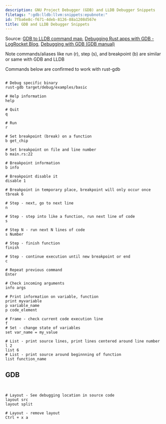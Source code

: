 ```yaml
---
description: GNU Project Debugger (GDB) and LLDB Debugger Snippets
filetags: ":gdb:lldb:llvm:snippets:epubnote:"
id: 7fba6e8c-f671-4deb-8126-88a1208d567e
title: GDB and LLDB Debugger Snippets
---
```


Source: [GDB to LLDB command map](https://lldb.llvm.md/use/map.html),
[Debugging Rust apps with GDB - LogRocket
Blog](https://blog.logrocket.com/debugging-rust-apps-with-gdb/),
[Debugging with GDB (GDB
manual)](https://sourceware.md/gdb/current/onlinedocs/gdb)

Note commands/aliases like run (r), step (s), and breakpoint (b) are
similar or same with GDB and LLDB

Commands below are confirmed to work with rust-gdb

``` shell

# Debug specific binary
rust-gdb target/debug/examples/basic

# Help information
help

# Quit
q

# Run
r

# Set breakpoint (break) on a function
b get_chip

# Set breakpoint on file and line number
b main.rs:22

# Breakpoint information
b info

# Breakpoint disable it
disable 1

# Breakpoint in temporary place, breakpoint will only occur once
tbreak 6

# Step - next, go to next line
n

# Step - step into like a function, run next line of code
s

# Step N - run next N lines of code
s Number

# Step - finish function
finish

# Step - continue execution until new breakpoint or end
c

# Repeat previous command
Enter

# Check incoming arguments
info args

# Print information on variable, function
print myvariable
p variable_name
p code_element

# Frame - check current code execution line
f
# Set - change state of variables
set var_name = my_value

# List - print source lines, print lines centered around line number
l 2
list 6
# List - print source around beginnning of function
list function_name

```

## GDB

``` shell


# Layout - See debugging location in source code
layout src
layout split

# Layout - remove layout
Ctrl + x a

```
